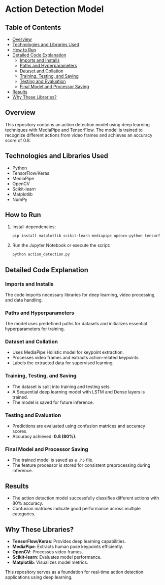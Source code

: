 # Action Detection Model

## Table of Contents
- [Overview](#overview)
- [Technologies and Libraries Used](#technologies-and-libraries-used)
- [How to Run](#how-to-run)
- [Detailed Code Explanation](#detailed-code-explanation)
  - [Imports and Installs](#imports-and-installs)
  - [Paths and Hyperparameters](#paths-and-hyperparameters)
  - [Dataset and Collation](#dataset-and-collation)
  - [Training, Testing, and Saving](#training-testing-and-saving)
  - [Testing and Evaluation](#testing-and-evaluation)
  - [Final Model and Processor Saving](#final-model-and-processor-saving)
- [Results](#results)
- [Why These Libraries?](#why-these-libraries)

## Overview
This repository contains an action detection model using deep learning techniques with MediaPipe and TensorFlow. The model is trained to recognize different actions from video frames and achieves an accuracy score of 0.8.

## Technologies and Libraries Used
- Python
- TensorFlow/Keras
- MediaPipe
- OpenCV
- Scikit-learn
- Matplotlib
- NumPy

## How to Run
1. Install dependencies:
   ```sh
   pip install matplotlib scikit-learn mediapipe opencv-python tensorflow
   ```
2. Run the Jupyter Notebook or execute the script:
   ```sh
   python action_detection.py
   ```

## Detailed Code Explanation

### Imports and Installs
The code imports necessary libraries for deep learning, video processing, and data handling.

### Paths and Hyperparameters
The model uses predefined paths for datasets and initializes essential hyperparameters for training.

### Dataset and Collation
- Uses MediaPipe Holistic model for keypoint extraction.
- Processes video frames and extracts action-related keypoints.
- Labels the extracted data for supervised learning.

### Training, Testing, and Saving
- The dataset is split into training and testing sets.
- A Sequential deep learning model with LSTM and Dense layers is trained.
- The model is saved for future inference.

### Testing and Evaluation
- Predictions are evaluated using confusion matrices and accuracy scores.
- Accuracy achieved: **0.8 (80%)**.

### Final Model and Processor Saving
- The trained model is saved as a `.h5` file.
- The feature processor is stored for consistent preprocessing during inference.

## Results
- The action detection model successfully classifies different actions with 80% accuracy.
- Confusion matrices indicate good performance across multiple categories.

## Why These Libraries?
- **TensorFlow/Keras**: Provides deep learning capabilities.
- **MediaPipe**: Extracts human pose keypoints efficiently.
- **OpenCV**: Processes video frames.
- **Scikit-learn**: Evaluates model performance.
- **Matplotlib**: Visualizes model metrics.

This repository serves as a foundation for real-time action detection applications using deep learning.

